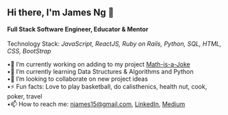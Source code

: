 <h2><b>Hi there, I'm James Ng 👋</b></h2> 

<b>Full Stack Software Engineer, Educator & Mentor</b> <br/><br/>
Technology Stack: <i>JavaScript, ReactJS, Ruby on Rails, Python, SQL, HTML, CSS, BootStrap</i>

 •🔭 I’m currently working on adding to my project <a href="https://math-is-a-joke.herokuapp.com/">Math-is-a-Joke</a> <br/> 
 •🌱 I’m currently learning Data Structures & Algorithms and Python <br/>
 •👯 I’m looking to collaborate on new project ideas <br/>
 •⚡ Fun facts: Love to play basketball, do calisthenics, health nut, cook, poker, travel <br/>
 •📫 How to reach me: <a href="https://gmail.com">njames15@gmail.com</a>, <a href="https://www.linkedin.com/in/jamesng15/">LinkedIn</a>, <a href="https://medium.com/@jng15">Medium</a>
   

<!--
**jng34/jng34** is a ✨ _special_ ✨ repository because its `README.md` (this file) appears on your GitHub profile.

Here are some ideas to get you started:

- 🔭 I’m currently working on ...
- 🌱 I’m currently learning ...
- 👯 I’m looking to collaborate on ...
- 🤔 I’m looking for help with ...
- 💬 Ask me about ...
- 📫 How to reach me: ...
- 😄 Pronouns: ...
- ⚡ Fun fact: ...
-->
